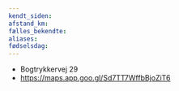 ```yaml
---
kendt_siden: 
afstand_km: 
fælles_bekendte: 
aliases: 
fødselsdag:
---
```

- Bogtrykkervej 29
- https://maps.app.goo.gl/Sd7TT7WffbBjoZiT6